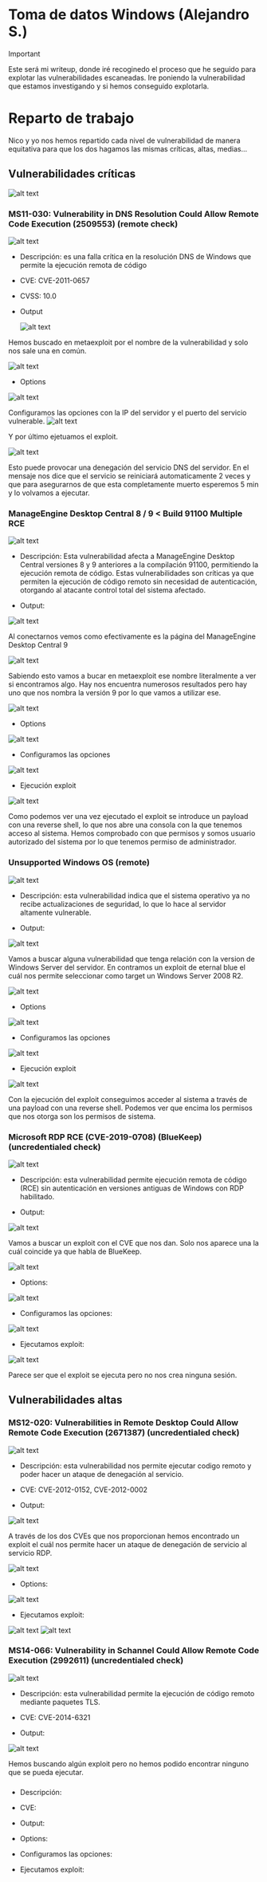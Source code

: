 # Toma de datos Windows (Alejandro S.)

> [!IMPORTANT]
> Este será mi writeup, donde iré recoginedo el proceso que he seguido para explotar las vulnerabilidades escaneadas. Ire poniendo la vulnerabilidad que estamos investigando y si hemos conseguido explotarla.

# Reparto de trabajo

Nico y yo nos hemos repartido cada nivel de vulnerabilidad de manera equitativa para que los dos hagamos las mismas críticas, altas, medias...

## Vulnerabilidades críticas

![alt text](img/image.png)

### MS11-030: Vulnerability in DNS Resolution Could Allow Remote Code Execution (2509553) (remote check)

![alt text](img/image_7.png)

+ Descripción: es una falla crítica en la resolución DNS de Windows que permite la ejecución remota de código

+ CVE: CVE-2011-0657

+ CVSS: 10.0

+ Output

    ![alt text](img/image_10.png)

Hemos buscado en metaexploit por el nombre de la vulnerabilidad y solo nos sale una en común.

![alt text](img/image_8.png)

+ Options

![alt text](img/image_9.png)

Configuramos las opciones con la IP del servidor y el puerto del servicio vulnerable.
![alt text](img/image_11.png)

Y por último ejetuamos el exploit.

![alt text](img/image_12.png)

Esto puede provocar una denegación del servicio DNS del servidor. En el mensaje nos dice que el servicio se reiniciará automaticamente 2 veces y que para asegurarnos de que esta completamente muerto esperemos 5 min y lo volvamos a ejecutar.

### ManageEngine Desktop Central 8 / 9 < Build 91100 Multiple RCE

![alt text](img/image_6.png)

+ Descripción: Esta vulnerabilidad afecta a ManageEngine Desktop Central versiones 8 y 9 anteriores a la compilación 91100, permitiendo la ejecución remota de código.
Estas vulnerabilidades son críticas ya que permiten la ejecución de código remoto sin necesidad de autenticación, otorgando al atacante control total del sistema afectado.

+ Output:

![alt text](img/image_13.png)

Al conectarnos vemos como efectivamente es la página del ManageEngine Desktop Central 9

![alt text](img/image_1.png)

Sabiendo esto vamos a bucar en metaexploit ese nombre literalmente a ver si encontramos algo. Hay nos encuentra numerosos resultados pero hay uno que nos nombra la versión 9 por lo que vamos a utilizar ese.

![alt text](img/image_2.png)

+ Options

![alt text](img/image_3.png)

+ Configuramos las opciones

![alt text](img/image_4.png)

+ Ejecución exploit

![alt text](img/image_5.png)

Como podemos ver una vez ejecutado el exploit se introduce un payload con una reverse shell, lo que nos abre una consola con la que tenemos acceso al sistema. Hemos comprobado con que permisos y somos usuario autorizado del sistema por lo que tenemos permiso de administrador.

### Unsupported Windows OS (remote)

![alt text](img/image_15.png)

+ Descripción: esta vulnerabilidad indica que el sistema operativo ya no recibe actualizaciones de seguridad, lo que lo hace al servidor altamente vulnerable.

+ Output:

![alt text](img/image_14.png)

Vamos a buscar alguna vulnerabilidad que tenga relación con la version de Windows Server del servidor. En contramos un exploit de eternal blue el cuál nos permite seleccionar como target un Windows Server 2008 R2.

![alt text](img/image_16.png)

+ Options

![alt text](img/image_17.png)

+ Configuramos las opciones

![alt text](img/image_18.png)

+ Ejecución exploit

![alt text](img/image_19.png)

Con la ejecución del exploit conseguimos acceder al sistema a través de una payload con una reverse shell. Podemos ver que encima los permisos que nos otorga son los permisos de sistema.

### Microsoft RDP RCE (CVE-2019-0708) (BlueKeep) (uncredentialed check)

![alt text](img/image_20.png)

+ Descripción: esta vulnerabilidad permite ejecución remota de código (RCE) sin autenticación en versiones antiguas de Windows con RDP habilitado.

+ Output:

![alt text](img/image_21.png)

Vamos a buscar un exploit con el CVE que nos dan. Solo nos aparece una la cuál coincide ya que habla de BlueKeep. 

![alt text](img/image_22.png)

+ Options:

![alt text](img/image_23.png)

+ Configuramos las opciones:

![alt text](img/image_24.png)

+ Ejecutamos exploit:

![alt text](img/image_25.png)

Parece ser que el exploit se ejecuta pero no nos crea ninguna sesión.

## Vulnerabilidades altas

### MS12-020: Vulnerabilities in Remote Desktop Could Allow Remote Code Execution (2671387) (uncredentialed check)

![alt text](img/image_26.png)

+ Descripción: esta vulnerabilidad nos permite ejecutar codigo remoto y poder hacer un ataque de denegación al servicio.
+ CVE: CVE-2012-0152, CVE-2012-0002

+ Output:

![alt text](img/image_27.png)

A través de los dos CVEs que nos proporcionan hemos encontrado un exploit el cuál nos permite hacer un ataque de denegación de servicio al servicio RDP.

![alt text](img/image_28.png)

+ Options:

![alt text](img/image_29.png)

+ Ejecutamos exploit:

![alt text](img/image_30.png)
![alt text](img/image_31.png)

### MS14-066: Vulnerability in Schannel Could Allow Remote Code Execution (2992611) (uncredentialed check)

![alt text](img/image_32.png)

+ Descripción: esta vulnerabilidad permite la ejecución de código remoto mediante paquetes TLS.
+ CVE: CVE-2014-6321

+ Output:

![alt text](img/image_33.png)

Hemos buscando algún exploit pero no hemos podido encontrar ninguno que se pueda ejecutar.

### 



+ Descripción: 
+ CVE: 

+ Output:







+ Options:



+ Configuramos las opciones:



+ Ejecutamos exploit: